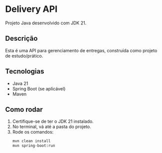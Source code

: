 # Delivery API

Projeto Java desenvolvido com JDK 21.

## Descrição
Esta é uma API para gerenciamento de entregas, construída como projeto de estudo/prático.

## Tecnologias
- Java 21
- Spring Boot (se aplicável)
- Maven

## Como rodar
1. Certifique-se de ter o JDK 21 instalado.
2. No terminal, vá até a pasta do projeto.
3. Rode os comandos:
   ```bash
   mvn clean install
   mvn spring-boot:run
